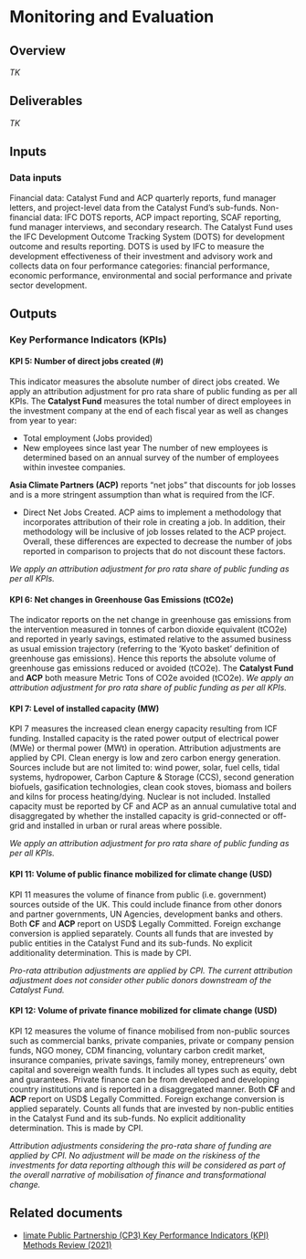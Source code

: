 # Monitoring and Evaluation

## Overview
*TK*

## Deliverables
*TK*

## Inputs
### Data inputs
Financial data: Catalyst Fund and ACP quarterly reports, fund manager letters, and project-level data from the Catalyst Fund’s sub-funds.
Non-financial data: IFC DOTS reports, ACP impact reporting, SCAF reporting, fund manager interviews, and secondary research.
The Catalyst Fund uses the IFC Development Outcome Tracking System (DOTS) for development outcome and results reporting. DOTS is used by IFC to measure the development effectiveness of their investment and advisory work and collects data on four performance categories: financial performance, economic performance, environmental and social performance and private sector development.

## Outputs
### Key Performance Indicators (KPIs)

#### KPI 5: Number of direct jobs created (#)
This indicator measures the absolute number of direct jobs created. We apply an attribution adjustment for pro rata share of public funding as per all KPIs. The **Catalyst Fund** measures the total number of direct employees in the investment company at the end of each fiscal year as well as changes from year to year:
* Total employment (Jobs provided)
* New employees since last year The number of new employees is determined based on an annual survey of the number of employees within investee companies.

**Asia Climate Partners (ACP)** reports “net jobs” that discounts for job losses and is a more stringent assumption than what is required from the ICF.
* Direct Net Jobs Created.
ACP aims to implement a methodology that incorporates attribution of their role in creating a job. In addition, their methodology will be inclusive of job losses related to the ACP project. Overall, these differences are expected to decrease the number of jobs reported in comparison to projects that do not discount these factors.

*We apply an attribution adjustment for pro rata share of public funding as per all KPIs.*

#### KPI 6: Net changes in Greenhouse Gas Emissions (tCO2e)
The indicator reports on the net change in greenhouse gas emissions from the intervention measured in tonnes of carbon dioxide equivalent (tCO2e) and reported in yearly savings, estimated relative to the assumed business as usual emission trajectory (referring to the ‘Kyoto basket’ definition of greenhouse gas emissions). Hence this reports the absolute volume of greenhouse gas emissions reduced or avoided (tCO2e). 
The **Catalyst Fund** and **ACP** both measure Metric Tons of CO2e avoided (tCO2e). 
*We apply an attribution adjustment for pro rata share of public funding as per all KPIs.*

#### KPI 7: Level of installed capacity (MW)
KPI 7 measures the increased clean energy capacity resulting from ICF funding. Installed capacity is the rated power output of electrical power (MWe) or thermal power (MWt) in operation. Attribution adjustments are applied by CPI.  Clean energy is low and zero carbon energy generation. Sources include but are not limited to: wind power, solar, fuel cells, tidal systems, hydropower, Carbon Capture & Storage (CCS), second generation biofuels, gasification technologies, clean cook stoves, biomass and boilers and kilns for process heating/dying. Nuclear is not included.  Installed capacity must be reported by CF and ACP as an annual cumulative total and disaggregated by whether the installed capacity is grid-connected or off-grid and installed in urban or rural areas where possible.

*We apply an attribution adjustment for pro rata share of public funding as per all KPIs.*

#### KPI 11: Volume of public finance mobilized for climate change (USD)
KPI 11 measures the volume of finance from public (i.e. government) sources outside of the UK. This could include finance from other donors and partner governments, UN Agencies, development banks and others. 
Both **CF** and **ACP** report on USD$ Legally Committed. Foreign exchange conversion is applied separately. Counts all funds that are invested by public entities in the Catalyst Fund and its sub-funds. No explicit additionality determination. This is made by CPI.

*Pro-rata attribution adjustments are applied by CPI. The current attribution adjustment does not consider other public donors downstream of the Catalyst Fund.*

#### KPI 12: Volume of private finance mobilized for climate change (USD)
KPI 12 measures the volume of finance mobilised from non-public sources such as commercial banks, private companies, private or company pension funds, NGO money, CDM financing, voluntary carbon credit market, insurance companies, private savings, family money, entrepreneurs’ own capital and sovereign wealth funds. It includes all types such as equity, debt and guarantees. Private finance can be from developed and developing country institutions and is reported in a disaggregated manner. 
Both **CF** and **ACP** report on USD$ Legally Committed. Foreign exchange conversion is applied separately. Counts all funds that are invested by non-public entities in the Catalyst Fund and its sub-funds. No explicit additionality determination. This is made by CPI.

*Attribution adjustments considering the pro-rata share of funding are applied by CPI. No adjustment will be made on the riskiness of the investments for data reporting although this will be considered as part of the overall narrative of mobilisation of finance and transformational change.*

## Related documents
* [limate Public Partnership (CP3) Key Performance Indicators (KPI) Methods Review (2021)](https://www.dropbox.com/s/4zsu1smmqrbk14d/OFFICIAL%20CP3%20KPI%20Methods%20Review%20Final%20unpublished.docx?dl=0)
